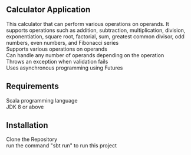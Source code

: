 ## Calculator Application
This calculator that can perform various operations on operands. It supports operations such as addition, subtraction, multiplication, division, exponentiation, square root, factorial, sum, greatest common divisor, odd numbers, even numbers, and Fibonacci series<br>
Supports various operations on operands<br>
Can handle any number of operands depending on the operation<br>
Throws an exception when validation fails<br>
Uses asynchronous programming using Futures<br>
## Requirements
Scala programming language<br>
JDK 8 or above
## Installation
Clone the Repository<br>
run the command "sbt run" to run this project<br>